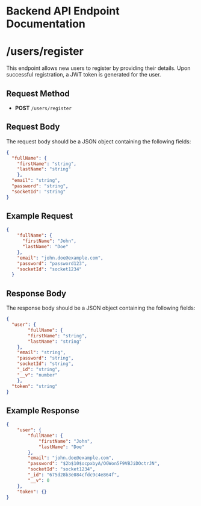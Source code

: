 # Backend API Endpoint Documentation 
# /users/register

This endpoint allows new users to register by providing their details. Upon successful registration, a JWT token is generated for the user.

## Request Method
- **POST** `/users/register`

## Request Body
The request body should be a JSON object containing the following fields:

```json
{
  "fullName": {
    "firstName": "string",
    "lastName": "string"
    },
  "email": "string",
  "password": "string",
  "socketId": "string"
}
```
## Example Request
```json
{
    "fullName": {
      "firstName": "John",
      "lastName": "Doe"
    },
    "email": "john.doe@example.com",
    "password": "password123",
    "socketId": "socket1234"
  }
```

## Response Body
The response body should be a JSON object containing the following fields:

```json
{
  "user": {
        "fullName": {
        "firstName": "string",
        "lastName": "string"
    },
    "email": "string",
    "password": "string",
    "socketId": "string",
    "_id": "string",
    "__v": "number"
    },
  "token": "string"
}
```

## Example Response
```json
{
    "user": {
        "fullName": {
            "firstName": "John",
            "lastName": "Doe"
        },
        "email": "john.doe@example.com",
        "password": "$2b$10$ocpxbyA/OGWon5F9VBJiDOctrJN",
        "socketId": "socket1234",
        "_id": "675d28b3e084cfdc9c4e864f",
        "__v": 0
    },
    "token": {}
}
```


